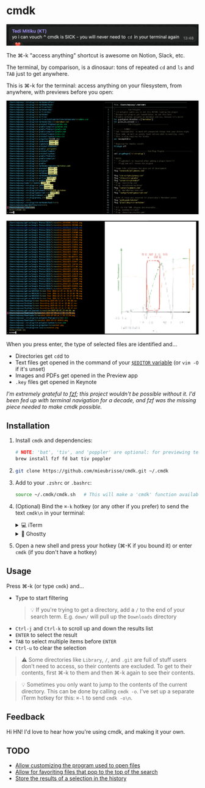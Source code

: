 cmdk
====

![](./testimony.png)

The ⌘-k "access anything" shortcut is awesome on Notion, Slack, etc.

The terminal, by comparison, is a dinosaur: tons of repeated `cd` and `ls` and `TAB` just to get anywhere.

This is ⌘-k for the terminal: access anything on your filesystem, from anywhere, with previews before you open:

![](./demo.png)

![](./demo2.png)

When you press enter, the type of selected files are identified and...

- Directories get `cd`d to
- Text files get opened in the command of your [`$EDITOR` variable](https://bash.cyberciti.biz/guide/$EDITOR_variable) (or `vim -O` if it's unset)
- Images and PDFs get opened in the Preview app
- `.key` files get opened in Keynote

_I'm extremely grateful to [fzf](https://github.com/junegunn/fzf); this project wouldn't be possible without it. I'd been fed up with terminal navigation for a decade, and fzf was the missing piece needed to make cmdk possible._

Installation
------------
1. Install `cmdk` and dependencies:
   ```sh
   # NOTE: 'bat', 'tiv', and 'poppler' are optional: for previewing text, image, and PDF files respectively
   brew install fzf fd bat tiv poppler
   ```
2. ```sh
   git clone https://github.com/mieubrisse/cmdk.git ~/.cmdk
   ```
3. Add to your `.zshrc` or `.bashrc`:
   ```sh
   source ~/.cmdk/cmdk.sh   # This will make a 'cmdk' function available in your shell
   ```
4. (Optional) Bind the `⌘-k` hotkey (or any other if you prefer) to send the text `cmdk\n` in your terminal:
   <details>
   <summary>💻 iTerm</summary>
   
   `Settings → Profiles → Keys → Keybindings → + → Send Text`, then binding `⌘-k` to send the text `cmdk\n`
   
   </details>
   <details>
   <summary>👻 Ghostty</summary>
   
   ```
   # ~/.config/ghostty/config  (or $XDG_CONFIG_HOME/ghostty/config)
   keybind = cmd+k=text:cmdk\r
   ```
   
   </details>
5. Open a new shell and press your hotkey (⌘-K if you bound it) or enter `cmdk` (if you don't have a hotkey)

Usage
-----
Press ⌘-k (or type `cmdk`) and...

- Type to start filtering
  > 💡 If you're trying to get a directory, add a `/` to the end of your search term. E.g. `down/` will pull up the `Downloads` directory
- `Ctrl-j` and `Ctrl-k` to scroll up and down the results list
- `ENTER` to select the result
- `TAB` to select multiple items before `ENTER`
- `Ctrl-u` to clear the selection

> ⚠️ Some directories like `Library`, `/`, and `.git` are full of stuff users don't need to access, so their contents are excluded. To get to their contents, first ⌘-k to them and then ⌘-k again to see their contents.

> 💡 Sometimes you only want to jump to the contents of the current directory. This can be done by calling `cmdk -o`. I've set up a separate iTerm hotkey for this: `⌘-l` to send `cmdk -o\n`.

Feedback
--------
Hi HN! I'd love to hear how you're using cmdk, and making it your own.

TODO
----
- [Allow customizing the program used to open files](https://github.com/mieubrisse/cmdk/issues/4)
- [Allow for favoriting files that pop to the top of the search](https://github.com/mieubrisse/cmdk/issues/5)
- [Store the results of a selection in the history](https://github.com/mieubrisse/cmdk/issues/1)
